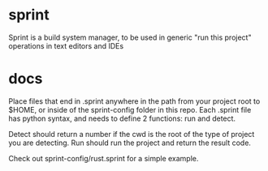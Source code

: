 # sprint
Sprint is a build system manager, to be used in generic "run this project" operations in text editors and IDEs

# docs
Place files that end in .sprint anywhere in the path from your project root to $HOME, or inside of the sprint-config folder in this repo. Each .sprint file has python syntax, and needs to define 2 functions: run and detect.

Detect should return a number if the cwd is the root of the type of project you are detecting. 
Run should run the project and return the result code.

Check out sprint-config/rust.sprint for a simple example.

